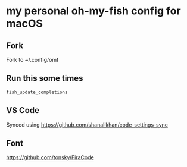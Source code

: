 # my personal oh-my-fish config for macOS

## Fork

Fork to ~/.config/omf

## Run this some times

```fish
fish_update_completions
```

## VS Code

Synced using https://github.com/shanalikhan/code-settings-sync

## Font

https://github.com/tonsky/FiraCode